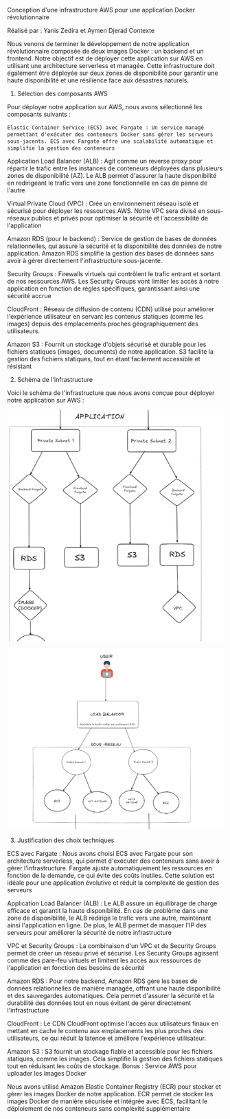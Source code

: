 Conception d'une infrastructure AWS pour une application Docker révolutionnaire

Réalisé par : Yanis Zedira et Aymen Djerad
Contexte

Nous venons de terminer le développement de notre application révolutionnaire composée de deux images Docker : un backend et un frontend. Notre objectif est de déployer cette application sur AWS en utilisant une architecture serverless et managée. Cette infrastructure doit également être déployée sur deux zones de disponibilité pour garantir une haute disponibilité et une résilience face aux désastres naturels.
1. Sélection des composants AWS

Pour déployer notre application sur AWS, nous avons sélectionné les composants suivants :

    Elastic Container Service (ECS) avec Fargate : Un service managé permettant d'exécuter des conteneurs Docker sans gérer les serveurs sous-jacents. ECS avec Fargate offre une scalabilité automatique et simplifie la gestion des conteneurs​


Application Load Balancer (ALB) : Agit comme un reverse proxy pour répartir le trafic entre les instances de conteneurs déployées dans plusieurs zones de disponibilité (AZ). Le ALB permet d'assurer la haute disponibilité en redirigeant le trafic vers une zone fonctionnelle en cas de panne de l'autre​
​

Virtual Private Cloud (VPC) : Crée un environnement réseau isolé et sécurisé pour déployer les ressources AWS. Notre VPC sera divisé en sous-réseaux publics et privés pour optimiser la sécurité et l'accessibilité de l'application​


Amazon RDS (pour le backend) : Service de gestion de bases de données relationnelles, qui assure la sécurité et la disponibilité des données de notre application. Amazon RDS simplifie la gestion des bases de données sans avoir à gérer directement l'infrastructure sous-jacente.

Security Groups : Firewalls virtuels qui contrôlent le trafic entrant et sortant de nos ressources AWS. Les Security Groups vont limiter les accès à notre application en fonction de règles spécifiques, garantissant ainsi une sécurité accrue​


CloudFront : Réseau de diffusion de contenu (CDN) utilisé pour améliorer l'expérience utilisateur en servant les contenus statiques (comme les images) depuis des emplacements proches géographiquement des utilisateurs.

Amazon S3 : Fournit un stockage d'objets sécurisé et durable pour les fichiers statiques (images, documents) de notre application. S3 facilite la gestion des fichiers statiques, tout en étant facilement accessible et résistant​


2. Schéma de l'infrastructure

Voici le schéma de l'infrastructure que nous avons conçue pour déployer notre application sur AWS :

![Description de l'image](tp1.png)

![Description de l'image](tp2.png)


3. Justification des choix techniques

ECS avec Fargate : Nous avons choisi ECS avec Fargate pour son architecture serverless, qui permet d'exécuter des conteneurs sans avoir à gérer l'infrastructure. Fargate ajuste automatiquement les ressources en fonction de la demande, ce qui évite des coûts inutiles. Cette solution est idéale pour une application évolutive et réduit la complexité de gestion des serveurs​

Application Load Balancer (ALB) : Le ALB assure un équilibrage de charge efficace et garantit la haute disponibilité. En cas de problème dans une zone de disponibilité, le ALB redirige le trafic vers une autre, maintenant ainsi l'application en ligne. De plus, le ALB permet de masquer l'IP des serveurs pour améliorer la sécurité de notre infrastructure​


VPC et Security Groups : La combinaison d'un VPC et de Security Groups permet de créer un réseau privé et sécurisé. Les Security Groups agissent comme des pare-feu virtuels et limitent les accès aux ressources de l'application en fonction des besoins de sécurité​

Amazon RDS : Pour notre backend, Amazon RDS gère les bases de données relationnelles de manière managée, offrant une haute disponibilité et des sauvegardes automatiques. Cela permet d'assurer la sécurité et la durabilité des données tout en nous évitant de gérer directement l'infrastructure​


CloudFront : Le CDN CloudFront optimise l'accès aux utilisateurs finaux en mettant en cache le contenu aux emplacements les plus proches des utilisateurs, ce qui réduit la latence et améliore l'expérience utilisateur.

Amazon S3 : S3 fournit un stockage fiable et accessible pour les fichiers statiques, comme les images. Cela simplifie la gestion des fichiers statiques tout en réduisant les coûts de stockage.
Bonus : Service AWS pour uploader les images Docker

Nous avons utilisé Amazon Elastic Container Registry (ECR) pour stocker et gérer les images Docker de notre application. ECR permet de stocker les images Docker de manière sécurisée et intégrée avec ECS, facilitant le déploiement de nos conteneurs sans complexité supplémentaire​
